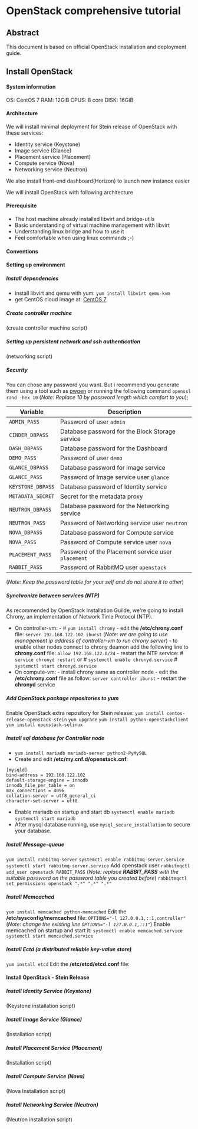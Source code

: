 # OpenStack comprehensive tutorial
## Abstract
This document is based on official OpenStack installation and deployment guide.
## Install OpenStack
#### System information
OS: CentOS 7
RAM: 12GiB
CPUS: 8 core
DISK: 16GiB
#### Architecture
We will install minimal deployment for Stein release of OpenStack with these services:
 - Identity service (Keystone)
 - Image service (Glance)
 - Placement service (Placement)
 - Compute service (Nova)
 - Networking service (Neutron)

We also install front-end dashboard(Horizon) to launch new instance easier

We will install OpenStack with following architecture

#### Prerequisite
 - The host machine already installed libvirt and bridge-utils
 - Basic understanding of virtual machine management with libvirt
 - Understanding linux bridge and how to use it
 - Feel comfortable when using linux commands ;-)
#### Conventions
 

#### Setting up environment
##### Install dependencies
- install libvirt and qemu with yum: `yum install libvirt qemu-kvm`
- get CentOS cloud image at: [CentOS 7](http://cloud.centos.org/centos/7/images/)
##### Create controller machine
(create controller machine script)
##### Setting up persistent network and ssh authentication
(networking script)
##### Security
You can chose any password you want. But i recommend you generate them using a tool such as [pwgen](https://sourceforge.net/projects/pwgen/)  or running the following command `openssl rand -hex 10` (*Note: Replace 10 by password length which comfort to you*);

|Variable|Description|
|--|--|
|`ADMIN_PASS` | Password of user  `admin` |
`CINDER_DBPASS` | Database password for the Block Storage service |`CINDER_PASS`|Password of Block Storage service user  `cinder`|
|`DASH_DBPASS`|Database password for the Dashboard|
|`DEMO_PASS`|Password of user  `demo`|
|`GLANCE_DBPASS`|Database password for Image service|
|`GLANCE_PASS`|Password of Image service user  `glance`|
|`KEYSTONE_DBPASS`|Database password of Identity service|
|`METADATA_SECRET`|Secret for the metadata proxy|
|`NEUTRON_DBPASS`|Database password for the Networking service |
|`NEUTRON_PASS`|Password of Networking service user  `neutron`|
|`NOVA_DBPASS`|Database password for Compute service|
|`NOVA_PASS`|Password of Compute service user  `nova`|
|`PLACEMENT_PASS`|Password of the Placement service user  `placement`|
|`RABBIT_PASS`|Password of RabbitMQ user  `openstack`|


(*Note: Keep the password table for your self and do not share it to other*)
##### Synchronize between services (NTP)
As recommended by OpenStack Installation Guilde, we're going to install Chrony, an implementation of Network Time Protocol (NTP).

 - On controller-vm:
		 - # `yum install chrony`
		 - edit the **/etc/chrony.conf** file:
		 `server 192.168.122.102 iburst`
		 (*Note: we are going to use management ip address of controller-vm to run chrony server*)
		 - to enable other nodes connect to chrony deamon add the following line to **chrony.conf** file:
		 `allow 192.168.122.0/24`
		 - restart the NTP service:
		# `service chronyd restart`
		or
		# `systemctl enable chronyd.service`
		# `systemctl start chronyd.service`
 - On compute-vm:
		-	install chrony same as controller node
		-	edit the **/etc/chrony.conf** file as follow:
		`server controller iburst`
		- restart the **chronyd** service
##### Add OpenStack package repositories to yum
Enable OpenStack extra repository for Stein release:
`yum install centos-release-openstack-stein`
`yum upgrade`
`yum install python-openstackclient`
`yum install openstack-selinux`
##### Install sql database for Controller node
- `yum install mariadb mariadb-server python2-PyMySQL`
- Create and edit **/etc/my.cnf.d/openstack.cnf**:
```
[mysqld]
bind-address = 192.168.122.102
default-storage-engine = innodb
innodb_file_per_table = on
max_connections = 4096
collation-server = utf8_general_ci
character-set-server = utf8
```
- Enable mariadb on startup and start db
`systemctl enable mariadb`
`systemctl start mariadb`
- After mysql database running, use `mysql_secure_installation` to secure your database.
##### Install Message-queue
`yum install rabbitmq-server`
`systemctl enable rabbitmq-server.service`
`systemctl start rabbitmq-server.service`
Add openstack user
`rabbitmqctl add_user openstack RABBIT_PASS` (*Note: replace **RABBIT_PASS** with the suitable password on the password table you created before*)
`rabbitmqctl set_permissions openstack ".*" ".*" ".*"`
##### Install Memcached
`yum install memcached python-memcached`
Edit the **/etc/sysconfig/memcached** file:
`OPTIONS="-l 127.0.0.1,::1,controller"` (*Note: change the existing line `OPTIONS="-l 127.0.0.1,::1"`*)
Enable memcached on startup and start it:
`systemctl enable memcached.service`
`systemctl start memcached.service`
##### Install Ectd (a distributed reliable key-value store)
`yum install etcd`
Edit the **/etc/etcd/etcd.conf** file:

#### Install OpenStack - Stein Release
##### Install Identity Service (Keystone)
(Keystone installation script)
##### Install Image Service (Glance)
(Installation script)
##### Install Placement Service (Placement)
(Installation script)
##### Install Compute Service (Nova)
(Nova Installation script)
##### Install Networking Service (Neutron)
(Neutron installation script)

<!--stackedit_data:
eyJoaXN0b3J5IjpbLTMwMjQwNzYzNCwtMTA2MjAzMDg1Myw0NT
c0NjA4NzUsLTg5MDY5MjQwOSwxNDg4OTQxMDEsNTU2ODM1OTUy
LC05NTAxODIwNjcsMjM4MDM3ODA4LDY3NTc1NzUzOCw1MjkzMz
g5MDMsLTI4Mjk3NzQ0MSwxNzU4OTYxMzAsMjAyNjQ0Njg5MSw5
NDAwMjA3MDQsLTMzMjQ1NTM2M119
-->